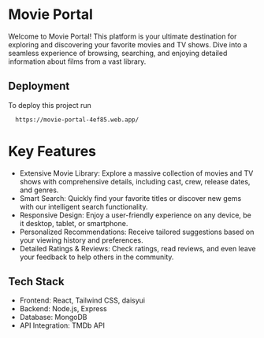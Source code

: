 
# Movie Portal


Welcome to Movie Portal! This platform is your ultimate destination for exploring and discovering your favorite movies and TV shows. Dive into a seamless experience of browsing, searching, and enjoying detailed information about films from a vast library.



## Deployment

To deploy this project run

```bash
  https://movie-portal-4ef85.web.app/
```


# Key Features

- Extensive Movie Library: Explore a massive collection of movies and TV shows with comprehensive details, including cast, crew, release dates, and genres.
- Smart Search: Quickly find your favorite titles or discover new gems with our intelligent search functionality.
- Responsive Design: Enjoy a user-friendly experience on any device, be it desktop, tablet, or smartphone.
- Personalized Recommendations: Receive tailored suggestions based on your viewing history and preferences.
- Detailed Ratings & Reviews: Check ratings, read reviews, and even leave your feedback to help others in the community.




## Tech Stack


- Frontend: React, Tailwind CSS, daisyui 
- Backend: Node.js, Express
- Database: MongoDB
- API Integration: TMDb API



